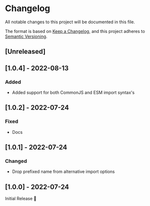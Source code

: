 # Changelog
All notable changes to this project will be documented in this file.

The format is based on [Keep a Changelog](https://keepachangelog.com/en/1.0.0/),
and this project adheres to [Semantic Versioning](https://semver.org/spec/v2.0.0.html).

## [Unreleased]

## [1.0.4] - 2022-08-13
### Added
- Added support for both CommonJS and ESM import syntax's

## [1.0.2] - 2022-07-24
### Fixed
- Docs

## [1.0.1] - 2022-07-24
### Changed
- Drop prefixed name from alternative import options

## [1.0.0] - 2022-07-24
Initial Release 🎉
